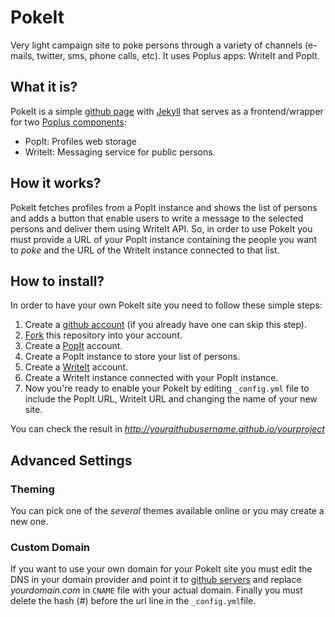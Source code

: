 # PokeIt

Very light campaign site to poke persons through a variety of channels (e-mails, twitter, sms, phone calls, etc). It uses Poplus apps: WriteIt and PopIt.

## What it is?

PokeIt is a simple [github page][githubpage] with [Jekyll][jekyll] that serves as a frontend/wrapper for two [Poplus components][poplus]:
- PopIt: Profiles web storage
- WriteIt: Messaging service for public persons.

## How it works?

PokeIt fetches profiles from a PopIt instance and shows the list of persons and adds a button that enable users to write a message to the selected persons and deliver them using WriteIt API.
So, in order to use PokeIt you must provide a URL of your PopIt instance containing the people you want to _poke_ and the URL of the WriteIt instance connected to that list.

## How to install?

In order to have your own PokeIt site you need to follow these simple steps:

1. Create a [github account][github_signup] (if you already have one can skip this step).
2. [Fork][fork] this repository into your account.
3. Create a [PopIt][popit] account.
4. Create a PopIt instance to store your list of persons.
5. Create a [WriteIt][writeit] account.
6. Create a WriteIt instance connected with your PopIt instance.
7. Now you're ready to enable your PokeIt by editing ```_config.yml``` file to include the PopIt URL, WriteIt URL and changing the name of your new site.

You can check the result in _http://yourgithubusername.github.io/yourproject_

## Advanced Settings
### Theming
You can pick one of the _several_ themes available online or you may create a new one.
### Custom Domain
If you want to use your own domain for your PokeIt site you must edit the DNS in your domain provider and point it to [github servers][custom_domain] and replace _yourdomain.com_ in ```CNAME``` file with your actual domain. Finally you must delete the hash (\#) before the url line in the ```_config.yml```file.



[poplus]: http://poplus.org
[githubpage]: http://pages.github.com
[jekyll]: http://jekyllrb.com
[github_signup]: https://github.com/join
[fork]: https://github.com/ciudadanointeligente/pokeit/fork
[popit]: http://popit.mysociety.org
[writeit]: http://writeit.ciudadanointeligente.org
[custom_domain]: https://help.github.com/articles/setting-up-a-custom-domain-with-pages